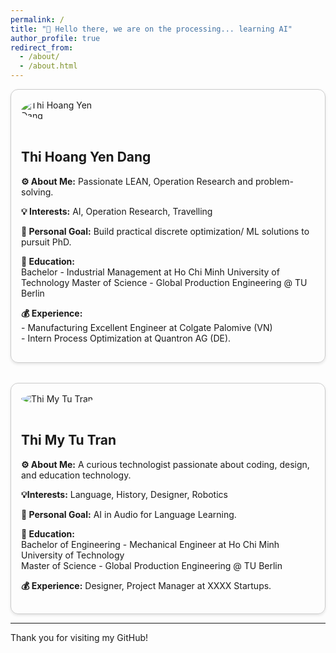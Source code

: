 ```yaml
---
permalink: /
title: "👋 Hello there, we are on the processing... learning AI"
author_profile: true
redirect_from: 
  - /about/
  - /about.html
---
```



<style>
.profile-container {
  display: flex;
  flex-wrap: wrap;
  gap: 2rem;
}

.profile {
  flex: 1 1 45%;
  border: 1px solid #ccc;
  border-radius: 12px;
  padding: 1rem;
  box-shadow: 0 2px 4px rgba(0,0,0,0.1);
}

.profile img {
  max-width: 150px;
  border-radius: 50%;
  margin-bottom: 1rem;
}
</style>

<div class="profile-container">

  <!-- Member 1 -->
  <div class="profile">
    <img src="/AIlearn.github.io/images/profile-Yen.jpg" alt="Thi Hoang Yen Dang">
    <h2>Thi Hoang Yen Dang</h2>
    <p><strong>⚙ About Me:</strong> Passionate LEAN, Operation Research and problem-solving.</p>
    <p><strong>💡 Interests:</strong> AI, Operation Research, Travelling</p>
    <p><strong>💪 Personal Goal:</strong> Build practical discrete optimization/ ML solutions to pursuit PhD.</p>
    <p><strong>🏫 Education:</strong><br> 
      Bachelor - Industrial Management at Ho Chi Minh University of Technology <be>
      Master of Science - Global Production Engineering @ TU Berlin</p>
    <p><strong>💰 Experience:</strong><br>
      - Manufacturing Excellent Engineer at Colgate Palomive (VN) <br> 
      - Intern Process Optimization at Quantron AG (DE).</p>
  </div>

  <!-- Member 2 -->
  <div class="profile">
    <img src="/AIlearn.github.io/images/profile-Tu.png" alt="Thi My Tu Tran">
    <h2>Thi My Tu Tran</h2>
    <p><strong>⚙ About Me:</strong> A curious technologist passionate about coding, design, and education technology.</p>
    <p><strong>💡Interests:</strong> Language, History, Designer, Robotics</p>
    <p><strong>💪 Personal Goal:</strong> AI in Audio for Language Learning.</p>
    <p><strong>🏫 Education:</strong><br> 
      Bachelor of Engineering - Mechanical Engineer at Ho Chi Minh University of Technology <br>
      Master of Science - Global Production Engineering @ TU Berlin</p>
    <p><strong>💰 Experience:</strong> Designer, Project Manager at XXXX Startups.</p>
  </div>

</div>

---

Thank you for visiting my GitHub!
